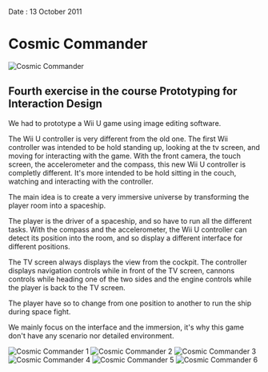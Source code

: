 Date : 13 October 2011

# Cosmic Commander

<img src="/attachments/cosmic-commander.png" alt="Cosmic Commander"/>

## Fourth exercise in the course Prototyping for Interaction Design

We had to prototype a Wii U game using image editing software.

The Wii U controller is very different from the old one.
The first Wii controller was intended to be hold standing up, looking at the tv screen, and moving for interacting with the game.
With the front camera, the touch screen, the accelerometer and the compass, this new Wii U controller is completly different. It's more intended to be hold sitting in the couch, watching and interacting with the controller.

The main idea is to create a very immersive universe by transforming the player room into a spaceship.

The player is the driver of a spaceship, and so have to run all the different tasks.
With the compass and the accelerometer, the Wii U controller can detect its position into the room, and so display a different interface for different positions.

The TV screen always displays the view from the cockpit.
The controller displays navigation controls while in front of the TV screen, cannons controls while heading one of the two sides and the engine controls while the player is back to the TV screen.

The player have so to change from one position to another to run the ship during space fight.

We mainly focus on the interface and the immersion, it's why this game don't have any scenario nor detailed environment.

<img src="/attachments/cosmic-commander1.png" alt="Cosmic Commander 1"/>

<img src="/attachments/cosmic-commander2.png" alt="Cosmic Commander 2"/>

<img src="/attachments/cosmic-commander3.png" alt="Cosmic Commander 3"/>

<img src="/attachments/cosmic-commander4.png" alt="Cosmic Commander 4"/>

<img src="/attachments/cosmic-commander5.png" alt="Cosmic Commander 5"/>

<img src="/attachments/cosmic-commander6.png" alt="Cosmic Commander 6"/>

